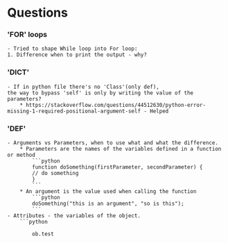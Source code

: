 # Questions
### 'FOR' loops
    - Tried to shape While loop into For loop:
    1. Difference when to print the output - why?

### 'DICT'
    - If in python file there's no 'Class'(only def),
    the way to bypass 'self' is only by writing the value of the parameters?
        * https://stackoverflow.com/questions/44512630/python-error-missing-1-required-positional-argument-self - Helped

### 'DEF'
    - Arguments vs Parameters, when to use what and what the difference.
        * Parameters are the names of the variables defined in a function or method
            ```python
            function doSomething(firstParameter, secondParameter) {
    	    // do something
            }
            ```
        * An argument is the value used when calling the function
            ```python
            doSomething("this is an argument", "so is this");
            ```
    - Attributes - the variables of the object.
        ```python
            
            ob.test